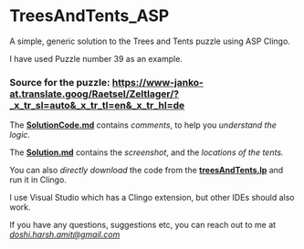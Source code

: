 # TreesAndTents_ASP
A simple, generic solution to the Trees and Tents puzzle using ASP Clingo. 

I have used Puzzle number 39 as an example.

### Source for the puzzle: https://www-janko-at.translate.goog/Raetsel/Zeltlager/?_x_tr_sl=auto&_x_tr_tl=en&_x_tr_hl=de

The **[SolutionCode.md](https://github.com/Harsh902/TreesAndTents_ASP/blob/main/SolutionCode.md)** contains *comments*, to help you *understand the logic*.

The **[Solution.md](https://github.com/Harsh902/TreesAndTents_ASP/blob/main/Solution.md)** contains the *screenshot*, and the *locations of the tents.*

You can also *directly download* the code from the **[treesAndTents.lp](https://github.com/Harsh902/TreesAndTents_ASP/blob/main/treesAndTents.lp)** and run it in Clingo.

I use Visual Studio which has a Clingo extension, but other IDEs should also work.

If you have any questions, suggestions etc, you can reach out to me at *doshi.harsh.amit@gmail.com* 
